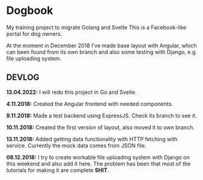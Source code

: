 # Dogbook
My training project to migrate Golang and Svelte This is a Facebook-like portal for dog owners.

At the moment in December 2018 I've made base layout with Angular, which can been found from its own branch and also some testing with Django, e.g. file uploading system.

DEVLOG
-
**13.04.2022:** I will redo this project in Go and Svelte.

**4.11.2018:** Created the Angular frontend with needed components.

**9.11.2018:** Made a test backend using ExpressJS. Check its branch to see it.

**10.11.2018:** Created the first version of layout, also moved it to own branch.

**13.11.2018:** Added getting data functionality with HTTP fetching with service. Currently the mock data comes from JSON file.

**08.12.2018:** I try to create workable file uploading system with Django on this weekend and also add it here. The problem has been that most of the tutorials for making it are complete **SHIT**. 
